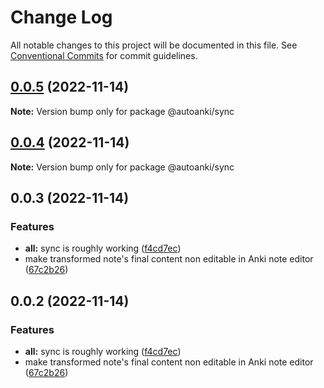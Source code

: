 # Change Log

All notable changes to this project will be documented in this file.
See [Conventional Commits](https://conventionalcommits.org) for commit guidelines.

## [0.0.5](https://github.com/chenlijun99/autoanki/compare/@autoanki/sync@0.0.3...@autoanki/sync@0.0.5) (2022-11-14)

**Note:** Version bump only for package @autoanki/sync

## [0.0.4](https://github.com/chenlijun99/autoanki/compare/@autoanki/sync@0.0.3...@autoanki/sync@0.0.4) (2022-11-14)

**Note:** Version bump only for package @autoanki/sync

## 0.0.3 (2022-11-14)

### Features

- **all:** sync is roughly working ([f4cd7ec](https://github.com/chenlijun99/autoanki/commit/f4cd7ec4b4a36e5ef936612b913e7aef77308ef9))
- make transformed note's final content non editable in Anki note editor ([67c2b26](https://github.com/chenlijun99/autoanki/commit/67c2b263872fea1ce9dcbce94115d8655be6118a))

## 0.0.2 (2022-11-14)

### Features

- **all:** sync is roughly working ([f4cd7ec](https://github.com/chenlijun99/autoanki/commit/f4cd7ec4b4a36e5ef936612b913e7aef77308ef9))
- make transformed note's final content non editable in Anki note editor ([67c2b26](https://github.com/chenlijun99/autoanki/commit/67c2b263872fea1ce9dcbce94115d8655be6118a))
